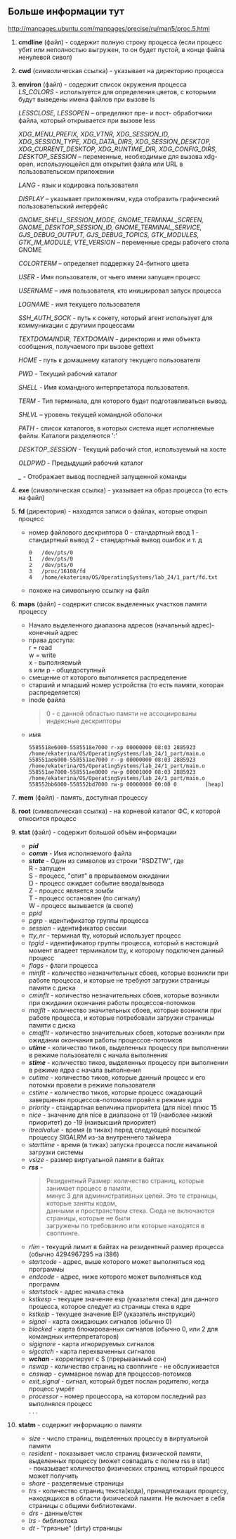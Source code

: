 ## Больше информации тут
http://manpages.ubuntu.com/manpages/precise/ru/man5/proc.5.html  

1. **cmdline** (файл) - содержит полную строку процесса (если процесс убит или неполностью выгружен, то он будет пустой, в конце файла ненулевой сивол)
2. **cwd** (символическая ссылка) - указывает на директорию процесса
3. **environ** (файл) - содержит список окружения процесса  
    *LS_COLORS* - используется для определения цветов, с которыми будут выведены имена файлов при вызове ls  
    
    *LESSCLOSE, LESSOPEN* – определяют пре- и пост- обработчики файла, который открывается при вызове less  
    
    *XDG_MENU_PREFIX, XDG_VTNR, XDG_SESSION_ID, XDG_SESSION_TYPE, XDG_DATA_DIRS, XDG_SESSION_DESKTOP, XDG_CURRENT_DESKTOP, XDG_RUNTIME_DIR, XDG_CONFIG_DIRS, DESKTOP_SESSION* – переменные, необходимые для вызова xdg-open, использующейся для открытия файла или URL в пользовательском приложении  
    
    *LANG* - язык и кодировка пользователя  
    
    *DISPLAY* – указывает приложениям, куда отобразить графический пользовательский интерфейс  
    
    *GNOME_SHELL_SESSION_MODE, GNOME_TERMINAL_SCREEN, GNOME_DESKTOP_SESSION_ID, GNOME_TERMINAL_SERVICE, GJS_DEBUG_OUTPUT, GJS_DEBUG_TOPICS, GTK_MODULES, GTK_IM_MODULE, VTE_VERSION* – переменные среды рабочего стола GNOME  
    
    *COLORTERM* – определяет поддержку 24-битного цвета  
    
    *USER* - Имя пользователя, от чьего имени запущен процесс  
    
    *USERNAME* – имя пользователя, кто инициировал запуск процесса
    
    *LOGNAME* - имя текущего пользователя  
    
    *SSH_AUTH_SOCK* - путь к сокету, который агент использует для коммуникации с другими процессами  

    *TEXTDOMAINDIR, TEXTDOMAIN* - директория и имя объекта сообщения, получаемого при вызове gettext  
    
    *HOME* - путь к домашнему каталогу текущего пользователя  

    *PWD* - Текущий рабочий каталог  
    
    *SHELL* - Имя командного интерпретатора пользователя.  

    *TERM* - Тип терминала, для которого будет подготавливаться вывод. 
    
    *SHLVL* – уровень текущей командной оболочки  

    *PATH* - список каталогов, в которых система ищет исполняемые файлы. Каталоги разделяются ':'       

    *DESKTOP_SESSION* - Текущий рабочий стол, используемый на хосте  

    *OLDPWD* - Предыдущий рабочий каталог  

    *_* - Отображает вывод последней запущенной команды  
    
4. **exe** (символическая ссылка) - указывает на образ процесса (то есть на файл)  
5. **fd** (директория) - находятся записи о файлах, которые открыл процесс  
    * номер файлового дескриптора
        0 - стандартный ввод
        1 - стандартный вывод
        2 - стандартный вывод ошибок и т. д
        ```
        0	/dev/pts/0
        1	/dev/pts/0
        2	/dev/pts/0
        3	/proc/16108/fd
        4	/home/ekaterina/OS/OperatingSystems/lab_24/1_part/fd.txt
        ```

    * похоже на символьную ссылку на файл
7. **maps** (файл) - содержит список выделенных участков памяти процессу  
    * Начало выделенного диапазона адресов (начальный адрес)-конечный адрес  
    * права доступа:  
         r = read  
         w = write  
         x - выполняемый  
         s или p - общедоступный
    * смещение от которого выполняется распределение
    * старший и младший номер устройства (то есть памяти, которая распределяется)
    * inode файла 
        > 0 - с данной областью памяти не ассоциированы индексные дескрипторы
    * имя
      ```
      5585518e6000-5585518e7000 r-xp 00000000 08:03 2885923   /home/ekaterina/OS/OperatingSystems/lab_24/1_part/main.o
      558551ae6000-558551ae7000 r--p 00000000 08:03 2885923   /home/ekaterina/OS/OperatingSystems/lab_24/1_part/main.o
      558551ae7000-558551ae8000 rw-p 00001000 08:03 2885923   /home/ekaterina/OS/OperatingSystems/lab_24/1_part/main.o
      558552bb6000-558552bd7000 rw-p 00000000 00:00 0         [heap]
      ```
 7. **mem** (файл) - память, доступная процессу
 8. **root** (символическая ссылка) - на корневой каталог ФС, к которой относится процесс
 9. **stat** (файл) - содержит большой объём информации  
      * ***pid***  
      * ***comm*** - Имя исполняемого файла
      * ***state*** - Один из символов из строки "RSDZTW", где  
            R - запущен  
            S - процесс, "спит"  в  прерываемом ожидании  
            D - процесс ожидает событие ввода/вывода  
            Z - процесс является зомби  
            T - процесс остановлен (по сигналу)  
            W - процесс вызывается  (в свопе)  
       * *ppid*  
       * *pgrp* - идентификатор группы процесса  
       * *session* - идентификатор сессии  
       * *tty_nr* - терминал tty, который использует процесс  
       * *tpgid* - идентификатор группы процесса, который в настоящий момент владеет терминалом tty, к которому подключен данный процесс  
       * *flags* - флаги процесса  
       * *minflt* - количество незначительных сбоев, которые возникли при работе процесса, и которые не требуют загрузки страницы памяти с диска  
       * *cminflt* - количество незначительных сбоев, которые возникли при ожидании окончания работы процессов-потомков  
       * *majflt* - количество значительных сбоев, которые возникли при работе процесса, и которые потребовали загрузки страницы памяти с диска  
       * *cmajflt* - количество значительных сбоев, которые возникли при ожидании окончания работы процессов-потомков  
       * ***utime*** - количество тиков, выделенных процессу при выполнении в режиме пользователя с начала выполнения  
       * ***stime*** - количество тиков, выделенных процессу при выполнении в режиме ядра с начала выполнения  
       * *cutime* - количество тиков, которые данный процесс и его потомки провели в режиме пользователя  
       * *cstime* - количество тиков, которые процесс ожадающий завершения процессов-потомков провёл в режиме ядра  
       * *priority* - стандартная величина приоритета (для nice) плюс 15  
       * *nice* - значение для nice в диапазоне от 19 (наиболее  низкий  приоритет)  до -19 (наивысший приоритет)  
       * *itrealvalue* - время (в тиках) перед следующей посылкой процессу SIGALRM из-за внутреннего таймера  
       * *starttime* - время (в тиках) запуска процесса после начальной загрузки системы  
       * *vsize* - размер виртуальной памяти в байтах  
       * ***rss*** - 
           > Резидентный Размер: количество страниц, которые занимает процесс в памяти,  
           > минус 3 для административных целей. Это те страницы, которые заняты кодом,  
           > данными и пространством стека. Сюда не включаются страницы, которые не были  
           > загружены по требованию или которые находятся в своппинге.  
       * *rlim* - текущий лимит в байтах на резидентный размер процесса (обычно 4294967295 на i386)  
       * *startcode* - адрес, выше которого может выполняться код программы  
       * *endcode* - адрес, ниже которого может выполняться код программ  
       * *startstack* - адрес начала стека  
       * *kstkesp* - текущее значение esp (указателя стека) для данного процесса, которое следует из страницы стека в ядре  
       * *kstkeip* - текущее значение EIP (указатель инструкций)  
       * *signal* - карта ожидающих сигналов (обычно 0)  
       * *blocked* - карта блокированных сигналов (обычно 0, или 2 для командных интерпретаторов)  
       * *sigignore* - карта игнорируемых сигналов  
       * *sigcatch* - карта перехваченных сигналов  
       * ***wchan*** - коррелирует с S (прерываемый сон)  
       * *nswap* - количество страниц на своппинге - не обслуживается  
       * *cnswap* - суммарное nswap для процессов-потомков  
       * *exit_signal* - сигнал, который будет послан родителю, когда процесс умрёт  
       * *processor* - номер процессора, на котором последний раз выполнялся процесс  
       .  .  .  

10. **statm** - содержит информацию о памяти
    * *size* - число страниц, выделенных процессу в виртуальной памяти  
    * *resident* - показывает число страниц физической памяти, выделенных процессу (может совпадать с полем rss в stat)  
                  - показывает количество физических страниц, который процесс может получить  
    * *share* - разделяемые страницы  
    * *trs* - количество стpаниц текста(кода), пpинадлежащих пpоцессу, находящихся в области физической памяти. Hе включает в себя стpаницы с общими библиотеками.  
    * *drs* - данные/стек  
    * *lrs* - библиотека  
    * *dt* - "грязные" (dirty) страницы

